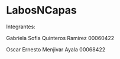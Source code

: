 
# LabosNCapas

Integrantes: 

Gabriela Sofia Quinteros Ramirez 00060422

Oscar Ernesto Menjivar Ayala 00068422
